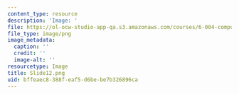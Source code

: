 ```yaml
---
content_type: resource
description: 'Image: '
file: https://ol-ocw-studio-app-qa.s3.amazonaws.com/courses/6-004-computation-structures-spring-2017/bffeaec8388feaf5d6bebe7b326896ca_Slide12.png
file_type: image/png
image_metadata:
  caption: ''
  credit: ''
  image-alt: ''
resourcetype: Image
title: Slide12.png
uid: bffeaec8-388f-eaf5-d6be-be7b326896ca
---
```

